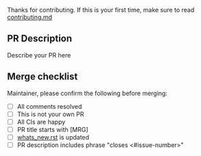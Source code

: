 Thanks for contributing. If this is your first time,
make sure to read [contributing.md](https://github.com/mne-tools/mne-bids/blob/master/CONTRIBUTING.md)

PR Description
--------------

Describe your PR here

Merge checklist
---------------

Maintainer, please confirm the following before merging:

- [ ] All comments resolved
- [ ] This is not your own PR
- [ ] All CIs are happy
- [ ] PR title starts with [MRG]
- [ ] [whats_new.rst](https://github.com/mne-tools/mne-bids/blob/master/doc/whats_new.rst) is updated
- [ ] PR description includes phrase "closes <#issue-number>"
